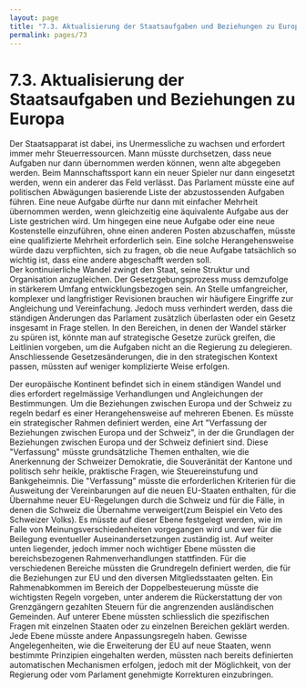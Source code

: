 ```yaml
---
layout: page
title: "7.3. Aktualisierung der Staatsaufgaben und Beziehungen zu Europa"
permalink: pages/73
---
```


# 7.3\. Aktualisierung der Staatsaufgaben und Beziehungen zu Europa

Der Staatsapparat ist dabei, ins Unermessliche zu wachsen und erfordert immer mehr Steuerressourcen. Mann müsste durchsetzen, dass neue Aufgaben nur dann übernommen werden können, wenn alte abgegeben werden. Beim Mannschaftssport kann ein neuer Spieler nur dann eingesetzt werden, wenn ein anderer das Feld verlässt. Das Parlament müsste eine auf politischen Abwägungen basierende Liste der abzustossenden Aufgaben führen. Eine neue Aufgabe dürfte nur dann mit einfacher Mehrheit übernommen werden, wenn gleichzeitig eine äquivalente Aufgabe aus der Liste gestrichen wird. Um hingegen eine neue Aufgabe oder eine neue Kostenstelle einzuführen, ohne einen anderen Posten abzuschaffen, müsste eine qualifizierte Mehrheit erforderlich sein. Eine solche Herangehensweise würde dazu verpflichten, sich zu fragen, ob die neue Aufgabe tatsächlich so wichtig ist, dass eine andere abgeschafft werden soll.  
 Der kontinuierliche Wandel zwingt den Staat, seine Struktur und Organisation anzugleichen. Der Gesetzgebungsprozess muss demzufolge in stärkerem Umfang entwicklungsbezogen sein. An Stelle umfangreicher, komplexer und langfristiger Revisionen brauchen wir häufigere Eingriffe zur Angleichung und Vereinfachung. Jedoch muss verhindert werden, dass die ständigen Änderungen das Parlament zusätzlich überlasten oder ein Gesetz insgesamt in Frage stellen. In den Bereichen, in denen der Wandel stärker zu spüren ist, könnte man auf strategische Gesetze zurück greifen, die Leitlinien vorgeben, um die Aufgaben nicht an die Regierung zu delegieren. Anschliessende Gesetzesänderungen, die in den strategischen Kontext passen, müssten auf weniger komplizierte Weise erfolgen.

Der europäische Kontinent befindet sich in einem ständigen Wandel und dies erfordert regelmässige Verhandlungen und Angleichungen der Bestimmungen. Um die Beziehungen zwischen Europa und der Schweiz zu regeln bedarf es einer Herangehensweise auf mehreren Ebenen. Es müsste ein strategischer Rahmen definiert werden, eine Art "Verfassung der Beziehungen zwischen Europa und der Schweiz", in der die Grundlagen der Beziehungen zwischen Europa und der Schweiz definiert sind. Diese "Verfassung" müsste grundsätzliche Themen enthalten, wie die Anerkennung der Schweizer Demokratie, die Souveränität der Kantone und politisch sehr heikle, praktische Fragen, wie Steuereinstufung und Bankgeheimnis. Die "Verfassung" müsste die erforderlichen Kriterien für die Ausweitung der Vereinbarungen auf die neuen EU-Staaten enthalten, für die Übernahme neuer EU-Regelungen durch die Schweiz und für die Fälle, in denen die Schweiz die Übernahme verweigert(zum Beispiel ein Veto des Schweizer Volks). Es müsste auf dieser Ebene festgelegt werden, wie im Falle von Meinungsverschiedenheiten vorgegangen wird und wer für die Beilegung eventueller Auseinandersetzungen zuständig ist. Auf weiter unten liegender, jedoch immer noch wichtiger Ebene müssten die bereichsbezogenen Rahmenverhandlungen stattfinden. Für die verschiedenen Bereiche müssten die Grundregeln definiert werden, die für die Beziehungen zur EU und den diversen Mitgliedsstaaten gelten. Ein Rahmenabkommen im Bereich der Doppelbesteuerung müsste die wichtigsten Regeln vorgeben, unter anderem die Rückerstattung der von Grenzgängern gezahlten Steuern für die angrenzenden ausländischen Gemeinden. Auf unterer Ebene müssten schliesslich die spezifischen Fragen mit einzelnen Staaten oder zu einzelnen Bereichen geklärt werden. Jede Ebene müsste andere Anpassungsregeln haben. Gewisse Angelegenheiten, wie die Erweiterung der EU auf neue Staaten, wenn bestimmte Prinzipien eingehalten werden, müssten nach bereits definierten automatischen Mechanismen erfolgen, jedoch mit der Möglichkeit, von der Regierung oder vom Parlament genehmigte Korrekturen einzubringen.

